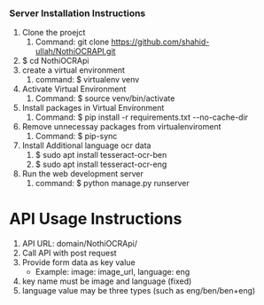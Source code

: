 ### Server Installation Instructions

1. Clone the proejct
    1. Command: git clone https://github.com/shahid-ullah/NothiOCRAPI.git
1.  $ cd NothiOCRApi
1. create a virtual environment
    1. command: $ virtualenv venv
2. Activate Virtual Environment
    1. Command: $ source venv/bin/activate
3. Install packages in Virtual Environment
    1. Command: $ pip install -r requirements.txt --no-cache-dir
4. Remove unnecessay packages from virtualenviroment
    1. Command: $ pip-sync
5. Install Additional language ocr data
    1. $ sudo apt install tesseract-ocr-ben
    2. $ sudo apt install tesseract-ocr-eng
6. Run the web development server
    1. command: $ python manage.py runserver


# API Usage Instructions
1. API URL: domain/NothiOCRApi/
2. Call API with post request
3. Provide form data as key value
    * Example: image: image_url, language: eng
4. key name must be image and language (fixed)
5. language value may be three types (such as eng/ben/ben+eng)
